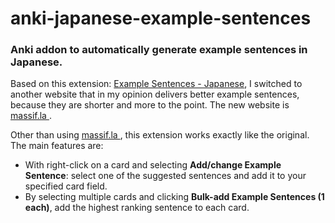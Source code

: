 # anki-japanese-example-sentences
### Anki addon to automatically generate example sentences in Japanese.

Based on this extension: [Example Sentences - Japanese](https://ankiweb.net/shared/info/1290983049), I switched to another website that in my opinion delivers better example sentences, because they are shorter and more to the point. The new website is [massif.la ](https://massif.la/ja).

Other than using [massif.la ](https://massif.la/ja), this extension works exactly like the original. The main features are:
- With right-click on a card and selecting **Add/change Example Sentence**: select one of the suggested sentences and add it to your specified card field.
- By selecting multiple cards and clicking **Bulk-add Example Sentences (1 each)**, add the highest ranking sentence to each card.
